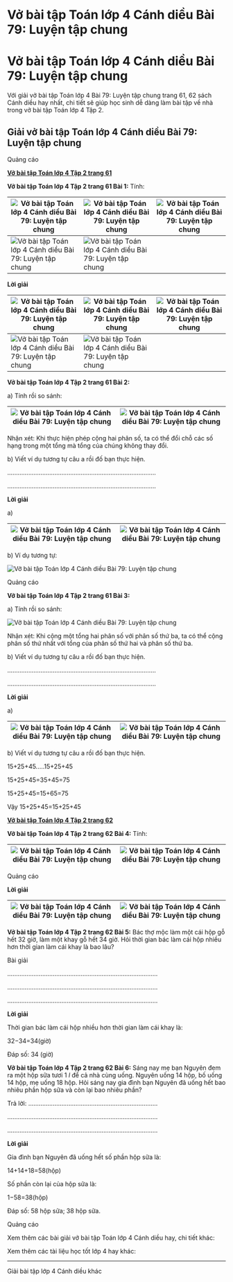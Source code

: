 # Vở bài tập Toán lớp 4 Cánh diều Bài 79: Luyện tập chung

# Vở bài tập Toán lớp 4 Cánh diều Bài 79: Luyện tập chung

Với giải vở bài tập Toán lớp 4 Bài 79: Luyện tập chung trang 61, 62 sách Cánh diều hay nhất, chi tiết sẽ giúp học sinh dễ dàng làm bài tập về nhà trong vở bài tập Toán lớp 4 Tập 2.

## Giải vở bài tập Toán lớp 4 Cánh diều Bài 79: Luyện tập chung

Quảng cáo

[**Vở bài tập Toán lớp 4 Tập 2 trang 61**](https://vietjack.com/vbt-toan-4-cd/vbt-toan-lop-4-tap-2-trang-61-canh-dieu.jsp)

**Vở bài tập Toán lớp 4 Tập 2 trang 61 Bài 1:** Tính:

![Vở bài tập Toán lớp 4 Cánh diều Bài 79: Luyện tập chung](https://vietjack.com/vbt-toan-4-cd/images/bai-79-luyen-tap-chung-203375.PNG) | ![Vở bài tập Toán lớp 4 Cánh diều Bài 79: Luyện tập chung](https://vietjack.com/vbt-toan-4-cd/images/bai-79-luyen-tap-chung-203376.PNG) | ![Vở bài tập Toán lớp 4 Cánh diều Bài 79: Luyện tập chung](https://vietjack.com/vbt-toan-4-cd/images/bai-79-luyen-tap-chung-203377.PNG)  
---|---|---  
![Vở bài tập Toán lớp 4 Cánh diều Bài 79: Luyện tập chung](https://vietjack.com/vbt-toan-4-cd/images/bai-79-luyen-tap-chung-203378.PNG) | ![Vở bài tập Toán lớp 4 Cánh diều Bài 79: Luyện tập chung](https://vietjack.com/vbt-toan-4-cd/images/bai-79-luyen-tap-chung-203379.PNG)  
  
**Lời giải**

![Vở bài tập Toán lớp 4 Cánh diều Bài 79: Luyện tập chung](https://vietjack.com/vbt-toan-4-cd/images/bai-79-luyen-tap-chung-203380.PNG) | ![Vở bài tập Toán lớp 4 Cánh diều Bài 79: Luyện tập chung](https://vietjack.com/vbt-toan-4-cd/images/bai-79-luyen-tap-chung-203381.PNG) | ![Vở bài tập Toán lớp 4 Cánh diều Bài 79: Luyện tập chung](https://vietjack.com/vbt-toan-4-cd/images/bai-79-luyen-tap-chung-203382.PNG)  
---|---|---  
![Vở bài tập Toán lớp 4 Cánh diều Bài 79: Luyện tập chung](https://vietjack.com/vbt-toan-4-cd/images/bai-79-luyen-tap-chung-203383.PNG) | ![Vở bài tập Toán lớp 4 Cánh diều Bài 79: Luyện tập chung](https://vietjack.com/vbt-toan-4-cd/images/bai-79-luyen-tap-chung-203384.PNG)  
  
**Vở bài tập Toán lớp 4 Tập 2 trang 61 Bài 2:**

a) Tính rồi so sánh:

![Vở bài tập Toán lớp 4 Cánh diều Bài 79: Luyện tập chung](https://vietjack.com/vbt-toan-4-cd/images/bai-79-luyen-tap-chung-203385.PNG) | ![Vở bài tập Toán lớp 4 Cánh diều Bài 79: Luyện tập chung](https://vietjack.com/vbt-toan-4-cd/images/bai-79-luyen-tap-chung-203386.PNG)  
---|---  
  
Nhận xét: Khi thực hiện phép cộng hai phân số, ta có thể đổi chỗ các số hạng trong một tổng mà tổng của chúng không thay đổi.

b) Viết ví dụ tương tự câu a rồi đố bạn thực hiện.

.....................................................................................

.....................................................................................

**Lời giải**

a) 

![Vở bài tập Toán lớp 4 Cánh diều Bài 79: Luyện tập chung](https://vietjack.com/vbt-toan-4-cd/images/bai-79-luyen-tap-chung-203387.PNG) | ![Vở bài tập Toán lớp 4 Cánh diều Bài 79: Luyện tập chung](https://vietjack.com/vbt-toan-4-cd/images/bai-79-luyen-tap-chung-203388.PNG)  
---|---  
  
b) Ví dụ tương tự:

![Vở bài tập Toán lớp 4 Cánh diều Bài 79: Luyện tập chung](https://vietjack.com/vbt-toan-4-cd/images/bai-79-luyen-tap-chung-203389.PNG)

Quảng cáo

**Vở bài tập Toán lớp 4 Tập 2 trang 61 Bài 3:**

a) Tính rồi so sánh:

![Vở bài tập Toán lớp 4 Cánh diều Bài 79: Luyện tập chung](https://vietjack.com/vbt-toan-4-cd/images/bai-79-luyen-tap-chung-203390.PNG)

Nhận xét: Khi cộng một tổng hai phân số với phân số thứ ba, ta có thể cộng phân số thứ nhất với tổng của phân số thứ hai và phân số thứ ba.

b) Viết ví dụ tương tự câu a rồi đố bạn thực hiện.

.....................................................................................

.....................................................................................

**Lời giải**

a) 

![Vở bài tập Toán lớp 4 Cánh diều Bài 79: Luyện tập chung](https://vietjack.com/vbt-toan-4-cd/images/bai-79-luyen-tap-chung-203391.PNG) | ![Vở bài tập Toán lớp 4 Cánh diều Bài 79: Luyện tập chung](https://vietjack.com/vbt-toan-4-cd/images/bai-79-luyen-tap-chung-203392.PNG)  
---|---  
  
b) Viết ví dụ tương tự câu a rồi đố bạn thực hiện.

15+25+45.....15+25+45

15+25+45=35+45=75

15+25+45=15+65=75

Vậy 15+25+45=15+25+45

[**Vở bài tập Toán lớp 4 Tập 2 trang 62**](https://vietjack.com/vbt-toan-4-cd/vbt-toan-lop-4-tap-2-trang-62-canh-dieu.jsp)

**Vở bài tập Toán lớp 4 Tập 2 trang 62 Bài 4:** Tính:

![Vở bài tập Toán lớp 4 Cánh diều Bài 79: Luyện tập chung](https://vietjack.com/vbt-toan-4-cd/images/bai-79-luyen-tap-chung-203393.PNG) | ![Vở bài tập Toán lớp 4 Cánh diều Bài 79: Luyện tập chung](https://vietjack.com/vbt-toan-4-cd/images/bai-79-luyen-tap-chung-203394.PNG)  
---|---  
  
Quảng cáo

**Lời giải**

![Vở bài tập Toán lớp 4 Cánh diều Bài 79: Luyện tập chung](https://vietjack.com/vbt-toan-4-cd/images/bai-79-luyen-tap-chung-203395.PNG) | ![Vở bài tập Toán lớp 4 Cánh diều Bài 79: Luyện tập chung](https://vietjack.com/vbt-toan-4-cd/images/bai-79-luyen-tap-chung-203396.PNG)  
---|---  
  
**Vở bài tập Toán lớp 4 Tập 2 trang 62 Bài 5:** Bác thợ mộc làm một cái hộp gỗ hết 32 giờ, làm một khay gỗ hết 34 giờ. Hỏi thời gian bác làm cái hộp nhiều hơn thời gian làm cái khay là bao lâu?

Bài giải

......................................................................................

......................................................................................

......................................................................................

**Lời giải**

Thời gian bác làm cái hộp nhiều hơn thời gian làm cái khay là:

32−34=34(giờ)

Đáp số: 34 (giờ)

**Vở bài tập Toán lớp 4 Tập 2 trang 62 Bài 6:** Sáng nay mẹ bạn Nguyên đem ra một hộp sữa tươi 1 _l_ để cả nhà cùng uống. Nguyên uống 14 hộp, bố uống 14 hộp, mẹ uống 18 hộp. Hỏi sáng nay gia đình bạn Nguyên đã uống hết bao nhiêu phần hộp sữa và còn lại bao nhiêu phần?

Trả lời: ..........................................................................

......................................................................................

......................................................................................

**Lời giải**

Gia đình bạn Nguyên đã uống hết số phần hộp sữa là:

14+14+18=58(hộp)

Số phần còn lại của hộp sữa là:

1−58=38(hộp)

Đáp số: 58 hộp sữa; 38 hộp sữa.

Quảng cáo

Xem thêm các bài giải vở bài tập Toán lớp 4 Cánh diều hay, chi tiết khác:

Xem thêm các tài liệu học tốt lớp 4 hay khác:

* * *

Giải bài tập lớp 4 Cánh diều khác
